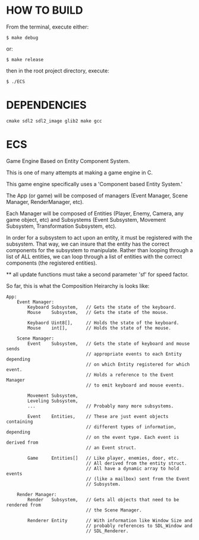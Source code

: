 HOW TO BUILD
===

From the terminal, execute either:

    $ make debug 

or:

    $ make release

then in the root project directory, execute:

    $ ./ECS 


DEPENDENCIES
===

    cmake sdl2 sdl2_image glib2 make gcc


ECS
===

Game Engine Based on Entity Component System.

This is one of many attempts at making a game engine in C.

This game engine specifically uses a 'Component based Entity System.'

The App (or game) will be composed of managers (Event Manager, Scene Manager,
RenderManager, etc).

Each Manager will be composed of Entities (Player, Enemy, Camera,
any game object, etc) and Subsystems (Event Subsystem, Movement Subsystem,
Transformation Subsystem, etc).

In order for a subsystem to act upon an entity, it must be registered with
the subsystem. That way, we can insure that the entity has the correct components
for the subsystem to manipulate. Rather than looping through a list of ALL
entities, we can loop through a list of entities with the correct components
(the registered entities).

** all update functions must take a second parameter 'sf' for speed factor. 

So far, this is what the Composition Heirarchy is looks like:


    App:
        Event Manager:
            Keyboard Subsystem,   // Gets the state of the keyboard.
            Mouse    Subsystem,   // Gets the state of the mouse.
            
            Keybaord Uint8[],     // Holds the state of the keyboard.
            Mouse    int[],       // Holds the state of the mouse.
                                  
        Scene Manager:
            Event    Subsystem,   // Gets the state of keyboard and mouse sends
                                  // appropriate events to each Entity depending 
                                  // on which Entity registered for which event.
                                  // Holds a reference to the Event Manager
                                  // to emit keyboard and mouse events.
                                  
            Movement Subsystem,
            Leveling Subsystem,
            ...                   // Probably many more subsystems.
            
            Event    Entities,    // These are just event objects containing 
                                  // different types of information, depending 
                                  // on the event type. Each event is derived from 
                                  // an Event struct.
            
            Game     Entities[]   // Like player, enemies, door, etc.
                                  // All derived from the entity struct.
                                  // All have a dynamic array to hold events
                                  // (like a mailbox) sent from the Event 
                                  // Subsystem.
                                  
        Render Manager:
            Render   Subsystem,   // Gets all objects that need to be rendered from 
                                  // the Scene Manager.
                                  
            Renderer Entity       // With information like Window Size and
                                  // probably references to SDL_Window and
                                  // SDL_Renderer.
